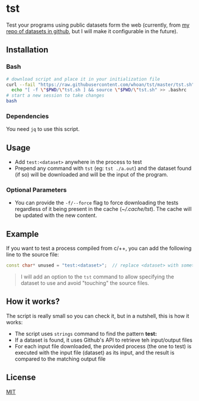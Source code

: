 # tst

Test your programs using public datasets form the web (currently, from [my repo of datasets in github][repo-datasets], but I will make it configurable in the future).

[repo-datasets]: https://github.com/whoan/datasets

## Installation

### Bash

```bash
# download script and place it in your initialization file
curl --fail "https://raw.githubusercontent.com/whoan/tst/master/tst.sh" > tst.sh &&
  echo "[ -f \"$PWD/\"tst.sh ] && source \"$PWD/\"tst.sh" >> .bashrc
# start a new session to take changes
bash
```

### Dependencies

You need `jq` to use this script.

## Usage

- Add `test:<dataset>` anywhere in the process to test
- Prepend any command with `tst` (eg: `tst ./a.out`) and the dataset found (if so) will be downloaded and will be the input of the program.

### Optional Parameters

- You can provide the `-f/--force` flag to force downloading the tests regardless of it being present in the cache (*~/.cache/tst*). The cache will be updated with the new content.

## Example

If you want to test a process compiled from c/++, you can add the following line to the source file:

```c++
const char* unused = "test:<dataset>";  // replace <dataset> with something else. eg: min-coin-change
```

> I will add an option to the `tst` command to allow specifying the dataset to use and avoid "touching" the source files.

## How it works?

The script is really small so you can check it, but in a nutshell, this is how it works:

- The script uses `strings` command to find the pattern **test:<dataset>**
- If a dataset is found, it uses Github's API to retrieve teh input/output files
- For each input file downloaded, the provided process (the one to test) is executed with the input file (dataset) as its input, and the result is compared to the matching output file

## License

[MIT](https://github.com/whoan/tst/blob/master/LICENSE)
